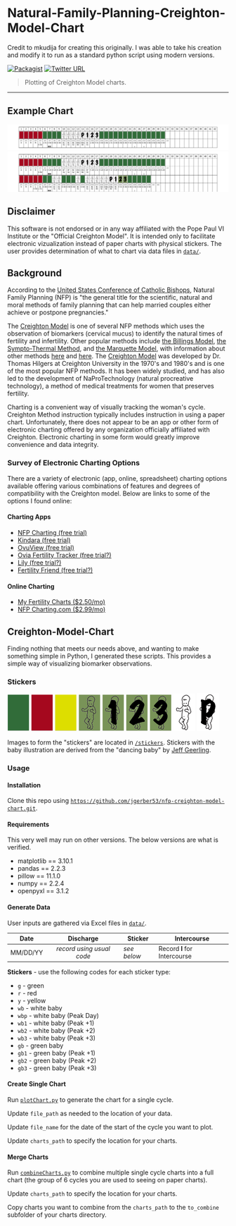 # Natural-Family-Planning-Creighton-Model-Chart
Credit to mkudija for creating this originally.  I was able to take his creation and modify it to run as a standard python script using modern versions.

[![Packagist](https://img.shields.io/packagist/l/doctrine/orm.svg?maxAge=2592000)](https://github.com/mkudija/Creighton-Model-Chart/blob/master/LICENSE)
[![Twitter URL](https://img.shields.io/twitter/url/http/shields.io.svg?style=social&maxAge=2592000)](https://twitter.com/mkudija)

> Plotting of Creighton Model charts.

---

## Example Chart
![Example](https://github.com/jgerber53/nfp-creighton-model-chart/blob/main/charts/example_month_1.png)
![Example Combined](https://github.com/jgerber53/nfp-creighton-model-chart/blob/main/charts/complete/example_month_1_to_example_month_2.png)

## Disclaimer
This software is not endorsed or in any way affiliated with the Pope Paul VI Institute or the "Official Creighton Model". It is intended only to facilitate electronic vizualization instead of paper charts with physical stickers. The user provides determination of what to chart via data files in [`data/`](https://github.com/jgerber53/nfp-creighton-model-chart/tree/main/data). 

## Background
According to the [United States Conference of Catholic Bishops](http://www.usccb.org/issues-and-action/marriage-and-family/natural-family-planning/what-is-nfp/), Natural Family Planning (NFP) is "the general title for the scientific, natural and moral methods of family planning that can help married couples either achieve or postpone pregnancies."

The [Creighton Model](http://www.creightonmodel.com) is one of several NFP methods which uses the observation of biomarkers (cervical mucus) to identify the natural times of fertility and infertility. Other popular methods include [the Billings Model](http://www.woomb.org/), [the Sympto-Thermal Method](https://sympto.org/data/manual_en_sympto.pdf), and [the Marquette Model](https://www.google.com/url?sa=t&source=web&rct=j&opi=89978449&url=https://www.marquette.edu/nursing/institute-natural-family-planning/model.php&ved=2ahUKEwicldq49LeMAxX7OjQIHZJPHyYQFnoECBUQAQ&usg=AOvVaw3K0vL5LtMjgsWN_18DftTG/), with information about other methods [here](http://www.usccb.org/issues-and-action/marriage-and-family/natural-family-planning/what-is-nfp/methods.cfm) and [here](http://verilymag.com/2016/12/how-to-chart-your-cycle-creighton-billings-two-day-sympto-thermal-marquette-lactational). The [Creighton Model](http://www.unleashingthepower.info/PDFs/IA_IntroCrMS.pdf) was developed by Dr. Thomas Hilgers at Creighton University in the 1970's and 1980's and is one of the most popular NFP methods. It has been widely studied, and has also led to the development of NaProTechnology (natural procreative technology), a method of medical treatments for women that preserves fertility.

Charting is a convenient way of visually tracking the woman's cycle. Creighton Method instruction typically includes instruction in using a paper chart. Unfortunately, there does not appear to be an app or other form of electronic charting offered by any organization officially affiliated with Creighton. Electronic charting in some form would greatly improve convenience and data integrity.

### Survey of Electronic Charting Options
There are a variety of electronic (app, online, spreadsheet) charting options available offering various combinations of features and degrees of compatibility with the Creighton model. Below are links to some of the options I found online:

#### Charting Apps
* [NFP Charting (free trial)](https://itunes.apple.com/us/app/nfp-charting/id300767738?mt=8)
* [Kindara (free trial)](https://www.kindara.com/)
* [OvuView (free trial)](https://play.google.com/store/apps/details?id=com.sleekbit.ovuview&hl=en)
* [Ovia Fertility Tracker (free trial?)](https://itunes.apple.com/us/app/ovia-fertility-tracker-ovulation-calculator/id570244389?mt=8)
* [Lily (free trial?)](http://whimsicallily.com/lily/appstore.php)
* [Fertility Friend (free trial?)](https://itunes.apple.com/app/apple-store/id443919067?mt=8)

#### Online Charting
* [My Fertility Charts ($2.50/mo)](http://www.myfertilitycharts.com/)
* [NFP Charting.com ($2.99/mo)](https://www.nfpcharting.com/index.php)

## Creighton-Model-Chart
Finding nothing that meets our needs above, and wanting to make something simple in Python, I generated these scripts. This provides a simple way of visualizing biomarker observations.

### Stickers
<img src="https://github.com/jgerber53/nfp-creighton-model-chart/blob/main/stickers/g.png" width="50"/> <img src="https://github.com/jgerber53/nfp-creighton-model-chart/blob/main/stickers/r.png" width="50"/> <img src="https://github.com/jgerber53/nfp-creighton-model-chart/blob/main/stickers/y.png" width="50"/> <img src="https://github.com/jgerber53/nfp-creighton-model-chart/blob/main/stickers/gb.png" width="50"/> <img src="https://github.com/jgerber53/nfp-creighton-model-chart/blob/main/stickers/gb1.png" width="50"/> <img src="https://github.com/jgerber53/nfp-creighton-model-chart/blob/main/stickers/gb2.png" width="50"/> <img src="https://github.com/jgerber53/nfp-creighton-model-chart/blob/main/stickers/gb3.png" width="50"/> <img src="https://github.com/jgerber53/nfp-creighton-model-chart/blob/main/stickers/wb.png" width="50"/> <img src="https://github.com/jgerber53/nfp-creighton-model-chart/blob/main/stickers/wbp.png" width="50"/>

Images to form the "stickers" are located in [`/stickers`](https://github.com/jgerber53/nfp-creighton-model-chart/tree/main/stickers). Stickers with the baby illustration are derived from the "dancing baby" by [Jeff Geerling](https://www.jeffgeerling.com/blog/2010/dancing-baby-illustration). 

### Usage

#### Installation
Clone this repo using [`https://github.com/jgerber53/nfp-creighton-model-chart.git`](https://github.com/jgerber53/nfp-creighton-model-chart.git).

#### Requirements
This very well may run on other versions.  The below versions are what is verified.

- matplotlib == 3.10.1
- pandas == 2.2.3
- pillow == 11.1.0
- numpy == 2.2.4
- openpyxl == 3.1.2

#### Generate Data
User inputs are gathered via Excel files in [`data/`](https://github.com/jgerber53/nfp-creighton-model-chart/tree/main/data). 

| Date          | Discharge     | Sticker  | Intercourse  | 
| ------------- |:-------------:| -------- | ------------ |
| MM/DD/YY      | *record using usual code* | *see below* | Record **I** for Intercourse | 

**Stickers** - use the following codes for each sticker type:
- `g` - green
- `r` - red
- `y` - yellow
- `wb` - white baby
- `wbp` - white baby (Peak Day)
- `wb1` - white baby (Peak +1)
- `wb2` - white baby (Peak +2)
- `wb3` - white baby (Peak +3)
- `gb` - green baby 
- `gb1` - green baby (Peak +1)
- `gb2` - green baby (Peak +2)
- `gb3` - green baby (Peak +3)


#### Create Single Chart
Run [`plotChart.py`](https://github.com/jgerber53/nfp-creighton-model-chart/blob/main/plotChart.py) to generate the chart for a single cycle.

Update `file_path` as needed to the location of your data. 

Update `file_name` for the date of the start of the cycle you want to plot. 

Update `charts_path` to specify the location for your charts.

#### Merge Charts
Run [`combineCharts.py`](https://github.com/jgerber53/nfp-creighton-model-chart/blob/main/combineCharts.py) to combine multiple single cycle charts into a full chart (the group of 6 cycles you are used to seeing on paper charts). 

Update `charts_path` to specify the location for your charts.

Copy charts you want to combine from the `charts_path` to the `to_combine` subfolder of your charts directory.
